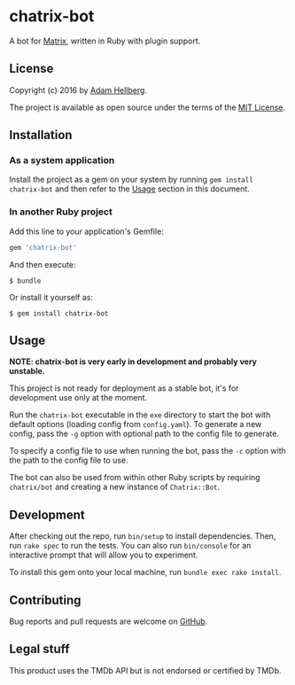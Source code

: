 # chatrix-bot

A bot for [Matrix][matrix], written in Ruby with plugin support.

## License

Copyright (c) 2016 by [Adam Hellberg][sharparam].

The project is available as open source under
the terms of the [MIT License][license].

## Installation

### As a system application

Install the project as a gem on your system by running `gem install chatrix-bot`
and then refer to the [Usage](#usage) section in this document.

### In another Ruby project

Add this line to your application's Gemfile:

```ruby
gem 'chatrix-bot'
```

And then execute:

    $ bundle

Or install it yourself as:

    $ gem install chatrix-bot

## Usage

**NOTE: chatrix-bot is very early in development and probably very unstable.**

This project is not ready for deployment as a stable bot, it's for
development use only at the moment.

Run the `chatrix-bot` executable in the `exe` directory to start the bot
with default options (loading config from `config.yaml`). To generate a new
config, pass the `-g` option with optional path to the config file to generate.

To specify a config file to use when running the bot, pass the `-c` option
with the path to the config file to use.

The bot can also be used from within other Ruby scripts by requiring
`chatrix/bot` and creating a new instance of `Chatrix::Bot`.

## Development

After checking out the repo, run `bin/setup` to install dependencies.
Then, run `rake spec` to run the tests. You can also run `bin/console`
for an interactive prompt that will allow you to experiment.

To install this gem onto your local machine, run `bundle exec rake install`.

## Contributing

Bug reports and pull requests are welcome on [GitHub][issues].

[matrix]: http://matrix.org
[issues]: https://github.com/Sharparam/chatrix-bot/issues
[sharparam]: https://github.com/Sharparam
[license]: http://opensource.org/licenses/MIT

## Legal stuff

This product uses the TMDb API but is not endorsed or certified by TMDb.

